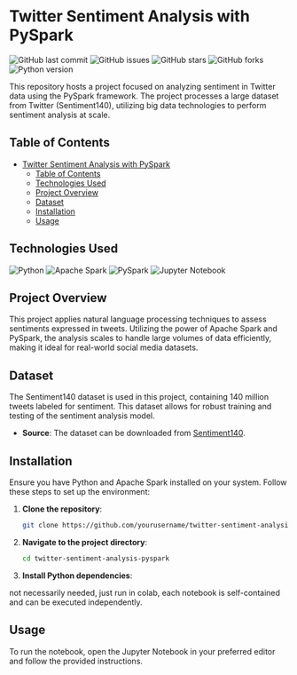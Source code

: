 # Twitter Sentiment Analysis with PySpark
![GitHub last commit](https://img.shields.io/github/last-commit/AmmarAhmedl200961/twitter-sentiment-analysis-pyspark)
![GitHub issues](https://img.shields.io/github/issues/AmmarAhmedl200961/twitter-sentiment-analysis-pyspark)
![GitHub stars](https://img.shields.io/github/stars/AmmarAhmedl200961/twitter-sentiment-analysis-pyspark?style=social)
![GitHub forks](https://img.shields.io/github/forks/AmmarAhmedl200961/twitter-sentiment-analysis-pyspark?style=social)
![Python version](https://img.shields.io/badge/python-3.8+-blue.svg)

This repository hosts a project focused on analyzing sentiment in Twitter data using the PySpark framework. The project processes a large dataset from Twitter (Sentiment140), utilizing big data technologies to perform sentiment analysis at scale.

## Table of Contents

- [Twitter Sentiment Analysis with PySpark](#twitter-sentiment-analysis-with-pyspark)
  - [Table of Contents](#table-of-contents)
  - [Technologies Used](#technologies-used)
  - [Project Overview](#project-overview)
  - [Dataset](#dataset)
  - [Installation](#installation)
  - [Usage](#usage)

## Technologies Used

![Python](https://img.shields.io/badge/Python-3-blue.svg?logo=python&logoColor=white)
![Apache Spark](https://img.shields.io/badge/Apache%20Spark-%E2%80%8D-orange.svg?logo=apache-spark&logoColor=white)
![PySpark](https://img.shields.io/badge/PySpark-%E2%80%8D-blue.svg?logo=apache-spark&logoColor=white)
![Jupyter Notebook](https://img.shields.io/badge/Jupyter%20Notebook-%E2%80%8D-orange.svg?logo=jupyter&logoColor=white)
## Project Overview

This project applies natural language processing techniques to assess sentiments expressed in tweets. Utilizing the power of Apache Spark and PySpark, the analysis scales to handle large volumes of data efficiently, making it ideal for real-world social media datasets.

## Dataset

The Sentiment140 dataset is used in this project, containing 140 million tweets labeled for sentiment. This dataset allows for robust training and testing of the sentiment analysis model.

- **Source**: The dataset can be downloaded from [Sentiment140](https://huggingface.co/datasets/stanfordnlp/sentiment140). 

## Installation

Ensure you have Python and Apache Spark installed on your system. Follow these steps to set up the environment:

1. **Clone the repository**:
    ```bash
    git clone https://github.com/yourusername/twitter-sentiment-analysis-pyspark.git
    ```

2. **Navigate to the project directory**:
    ```bash
    cd twitter-sentiment-analysis-pyspark
    ```

3. **Install Python dependencies**:
   
not necessarily needed, just run in colab, each notebook is self-contained and can be executed independently.

## Usage

To run the notebook, open the Jupyter Notebook in your preferred editor and follow the provided instructions.
